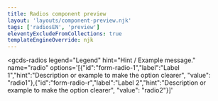 ```yaml
---
title: Radios component preview
layout: 'layouts/component-preview.njk'
tags: ['radiosEN', 'preview']
eleventyExcludeFromCollections: true
templateEngineOverride: njk
---
```


<gcds-radios
  legend="Legend"
  hint="Hint / Example message."
  name="radio"
  options='[{"id":"form-radio-1","label":"Label 1","hint":"Description or example to make the option clearer", "value": "radio1"},{"id":"form-radio-r","label":"Label 2","hint":"Description or example to make the option clearer", "value": "radio2"}]'
>
</gcds-radio>
